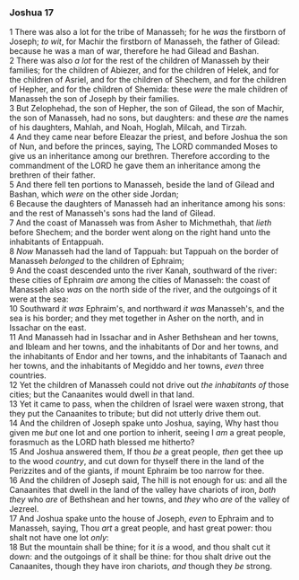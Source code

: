 ### Joshua 17

1 There was also a lot for the tribe of Manasseh; for he *was* the firstborn of Joseph; *to wit*, for Machir the firstborn of Manasseh, the father of Gilead: because he was a man of war, therefore he had Gilead and Bashan.  
2 There was also *a lot* for the rest of the children of Manasseh by their families; for the children of Abiezer, and for the children of Helek, and for the children of Asriel, and for the children of Shechem, and for the children of Hepher, and for the children of Shemida: these *were* the male children of Manasseh the son of Joseph by their families.  
3 But Zelophehad, the son of Hepher, the son of Gilead, the son of Machir, the son of Manasseh, had no sons, but daughters: and these *are* the names of his daughters, Mahlah, and Noah, Hoglah, Milcah, and Tirzah.  
4 And they came near before Eleazar the priest, and before Joshua the son of Nun, and before the princes, saying, The LORD commanded Moses to give us an inheritance among our brethren. Therefore according to the commandment of the LORD he gave them an inheritance among the brethren of their father.  
5 And there fell ten portions to Manasseh, beside the land of Gilead and Bashan, which *were* on the other side Jordan;  
6 Because the daughters of Manasseh had an inheritance among his sons: and the rest of Manasseh's sons had the land of Gilead.  
7 And the coast of Manasseh was from Asher to Michmethah, that *lieth* before Shechem; and the border went along on the right hand unto the inhabitants of Entappuah.  
8 *Now* Manasseh had the land of Tappuah: but Tappuah on the border of Manasseh *belonged* to the children of Ephraim;  
9 And the coast descended unto the river Kanah, southward of the river: these cities of Ephraim *are* among the cities of Manasseh: the coast of Manasseh also *was* on the north side of the river, and the outgoings of it were at the sea:  
10 Southward *it was* Ephraim's, and northward *it was* Manasseh's, and the sea is his border; and they met together in Asher on the north, and in Issachar on the east.  
11 And Manasseh had in Issachar and in Asher Bethshean and her towns, and Ibleam and her towns, and the inhabitants of Dor and her towns, and the inhabitants of Endor and her towns, and the inhabitants of Taanach and her towns, and the inhabitants of Megiddo and her towns, *even* three countries.  
12 Yet the children of Manasseh could not drive out *the inhabitants of* those cities; but the Canaanites would dwell in that land.  
13 Yet it came to pass, when the children of Israel were waxen strong, that they put the Canaanites to tribute; but did not utterly drive them out.  
14 And the children of Joseph spake unto Joshua, saying, Why hast thou given me *but* one lot and one portion to inherit, seeing I *am* a great people, forasmuch as the LORD hath blessed me hitherto?  
15 And Joshua answered them, If thou *be* a great people, *then* get thee up to the wood *country*, and cut down for thyself there in the land of the Perizzites and of the giants, if mount Ephraim be too narrow for thee.  
16 And the children of Joseph said, The hill is not enough for us: and all the Canaanites that dwell in the land of the valley have chariots of iron, *both they* who *are* of Bethshean and her towns, and *they* who *are* of the valley of Jezreel.  
17 And Joshua spake unto the house of Joseph, *even* to Ephraim and to Manasseh, saying, Thou *art* a great people, and hast great power: thou shalt not have one lot *only*:  
18 But the mountain shall be thine; for it *is* a wood, and thou shalt cut it down: and the outgoings of it shall be thine: for thou shalt drive out the Canaanites, though they have iron chariots, *and* though they *be* strong.  
